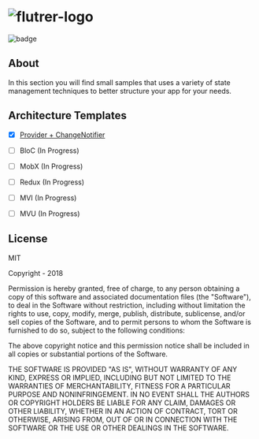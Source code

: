# ![flutrer-logo](https://miro.medium.com/max/1498/0*MXYivtrvfMI2nZXU.)

![badge](https://img.shields.io/github/followers/alifyz?label=Follow&style=social)

 
## About

In this section you will find small samples that uses a variety of state management techniques to better structure your app for your needs. 

## Architecture Templates

- [x] [Provider + ChangeNotifier](https://github.com/Alifyz/mercado-app)
- [ ] BloC (In Progress)
- [ ] MobX (In Progress)
- [ ] Redux (In Progress)
- [ ] MVI (In Progress)
- [ ] MVU (In Progress)


License
----

MIT

Copyright - 2018

Permission is hereby granted, free of charge, to any person obtaining a copy of this software and associated documentation files (the "Software"), to deal in the Software without restriction, including without limitation the rights to use, copy, modify, merge, publish, distribute, sublicense, and/or sell copies of the Software, and to permit persons to whom the Software is furnished to do so, subject to the following conditions:

The above copyright notice and this permission notice shall be included in all copies or substantial portions of the Software.

THE SOFTWARE IS PROVIDED "AS IS", WITHOUT WARRANTY OF ANY KIND, EXPRESS OR IMPLIED, INCLUDING BUT NOT LIMITED TO THE WARRANTIES OF MERCHANTABILITY, FITNESS FOR A PARTICULAR PURPOSE AND NONINFRINGEMENT. IN NO EVENT SHALL THE AUTHORS OR COPYRIGHT HOLDERS BE LIABLE FOR ANY CLAIM, DAMAGES OR OTHER LIABILITY, WHETHER IN AN ACTION OF CONTRACT, TORT OR OTHERWISE, ARISING FROM, OUT OF OR IN CONNECTION WITH THE SOFTWARE OR THE USE OR OTHER DEALINGS IN THE SOFTWARE.

